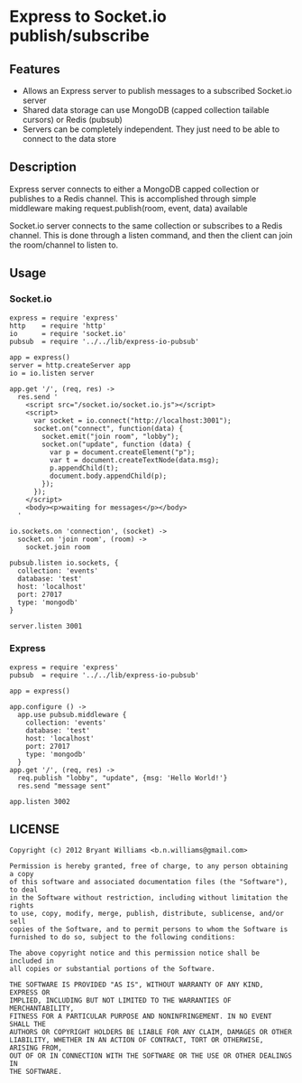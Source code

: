 # Express to Socket.io publish/subscribe

## Features
 * Allows an Express server to publish messages to a subscribed Socket.io server
 * Shared data storage can use MongoDB (capped collection tailable cursors) or Redis (pubsub)
 * Servers can be completely independent. They just need to be able to connect to the data store

## Description
Express server connects to either a MongoDB capped collection or publishes to a Redis channel.
This is accomplished through simple middleware making request.publish(room, event, data) available

Socket.io server connects to the same collection or subscribes to a Redis channel.  This is done 
through a listen command, and then the client can join the room/channel to listen to.

## Usage
### Socket.io
```
express = require 'express'
http    = require 'http'
io      = require 'socket.io'
pubsub  = require '../../lib/express-io-pubsub'

app = express()
server = http.createServer app
io = io.listen server

app.get '/', (req, res) ->
  res.send '
    <script src="/socket.io/socket.io.js"></script>
    <script>
      var socket = io.connect("http://localhost:3001");
      socket.on("connect", function(data) {
        socket.emit("join room", "lobby");
        socket.on("update", function (data) {
          var p = document.createElement("p");
          var t = document.createTextNode(data.msg);
          p.appendChild(t);
          document.body.appendChild(p);
        });
      });
    </script>
    <body><p>waiting for messages</p></body>
  '

io.sockets.on 'connection', (socket) ->
  socket.on 'join room', (room) ->
    socket.join room

pubsub.listen io.sockets, {
  collection: 'events'
  database: 'test'
  host: 'localhost'
  port: 27017
  type: 'mongodb'
}

server.listen 3001
```

### Express
```
express = require 'express'
pubsub  = require '../../lib/express-io-pubsub'

app = express()

app.configure () ->
  app.use pubsub.middleware {
    collection: 'events'
    database: 'test'
    host: 'localhost'
    port: 27017
    type: 'mongodb'
  }
app.get '/', (req, res) ->
  req.publish "lobby", "update", {msg: 'Hello World!'}
  res.send "message sent"

app.listen 3002
```

## LICENSE
```
Copyright (c) 2012 Bryant Williams <b.n.williams@gmail.com>

Permission is hereby granted, free of charge, to any person obtaining a copy
of this software and associated documentation files (the "Software"), to deal
in the Software without restriction, including without limitation the rights
to use, copy, modify, merge, publish, distribute, sublicense, and/or sell
copies of the Software, and to permit persons to whom the Software is
furnished to do so, subject to the following conditions:

The above copyright notice and this permission notice shall be included in
all copies or substantial portions of the Software.

THE SOFTWARE IS PROVIDED "AS IS", WITHOUT WARRANTY OF ANY KIND, EXPRESS OR
IMPLIED, INCLUDING BUT NOT LIMITED TO THE WARRANTIES OF MERCHANTABILITY,
FITNESS FOR A PARTICULAR PURPOSE AND NONINFRINGEMENT. IN NO EVENT SHALL THE
AUTHORS OR COPYRIGHT HOLDERS BE LIABLE FOR ANY CLAIM, DAMAGES OR OTHER
LIABILITY, WHETHER IN AN ACTION OF CONTRACT, TORT OR OTHERWISE, ARISING FROM,
OUT OF OR IN CONNECTION WITH THE SOFTWARE OR THE USE OR OTHER DEALINGS IN
THE SOFTWARE.
```

